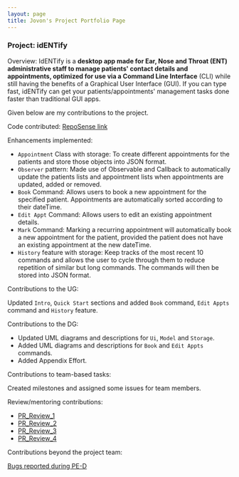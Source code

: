 ```yaml
---
layout: page
title: Jovon's Project Portfolio Page
---
```

### Project: idENTify
Overview:
IdENTify is a **desktop app made for Ear, Nose and Throat (ENT) administrative staff to manage patients' contact details
and appointments, optimized for use via a Command Line Interface** (CLI) while still having the benefits of a
Graphical User Interface (GUI). If you can type fast, idENTify can get your patients/appointments' management tasks
done faster than traditional GUI apps.

Given below are my contributions to the project.

Code contributed: [RepoSense link](https://nus-cs2103-ay2223s1.github.io/tp-dashboard/?search=jovonlim&breakdown=true&sort=groupTitle&sortWithin=title&since=2022-09-16&timeframe=commit&mergegroup=&groupSelect=groupByRepos&checkedFileTypes=docs~functional-code~test-code~other)

Enhancements implemented:
* `Appointment` Class with storage: To create different appointments for the patients and store those objects into JSON format.
* `Observer` pattern: Made use of Observable and Callback to automatically update the patients lists and appointment lists when appointments are updated, added or removed.
* `Book` Command: Allows users to book a new appointment for the specified patient. Appointments are automatically sorted according to their dateTime.
* `Edit Appt` Command: Allows users to edit an existing appointment details.
* `Mark` Command: Marking a recurring appointment will automatically book a new appointment for the patient, provided the patient does not have an existing appointment at the new dateTime.
* `History` feature with storage: Keep tracks of the most recent 10 commands and allows the user to cycle through them to reduce repetition of similar but long commands. The commands will then be stored into JSON format.

Contributions to the UG:

Updated `Intro`, `Quick Start` sections and added `Book` command, `Edit Appts` command and `History` feature.

Contributions to the DG:

* Updated UML diagrams and descriptions for `Ui`, `Model` and `Storage`.
* Added UML diagrams and descriptions for `Book` and `Edit Appts` commands.
* Added Appendix Effort.

Contributions to team-based tasks:

Created milestones and assigned some issues for team members.

Review/mentoring contributions:

* [PR_Review_1](https://github.com/AY2223S1-CS2103T-T17-4/tp/pull/66)
* [PR_Review_2](https://github.com/AY2223S1-CS2103T-T17-4/tp/pull/76)
* [PR_Review_3](https://github.com/AY2223S1-CS2103T-T17-4/tp/pull/112)
* [PR_Review_4](https://github.com/AY2223S1-CS2103T-T17-4/tp/pull/114)

Contributions beyond the project team:

[Bugs reported during PE-D](https://github.com/JovonLim/ped/issues)
